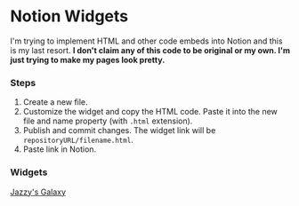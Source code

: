 # Notion Widgets
I'm trying to implement HTML and other code embeds into Notion and this is my last resort.
**I don't claim any of this code to be original or my own. I'm just trying to make my pages look pretty.**
### Steps
1. Create a new file.
2. Customize the widget and copy the HTML code. Paste it into the new file and name property (with `.html` extension).
3. Publish and commit changes. The widget link will be `repositoryURL/filename.html`.
4. Paste link in Notion.
### Widgets
[Jazzy's Galaxy](jazzys-galaxy)
